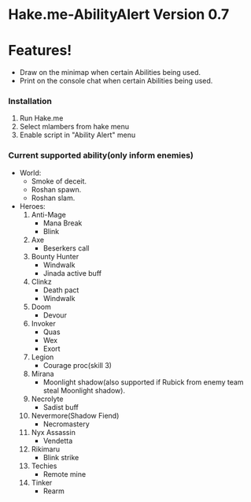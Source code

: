 # Hake.me-AbilityAlert Version 0.7

# Features!
  - Draw on the minimap when certain Abilities being used.
  - Print on the console chat when certain Abilities being used.

### Installation

1. Run Hake.me
2. Select mlambers from hake menu
3. Enable script in "Ability Alert" menu

### Current supported ability(only inform enemies)

  - World:
       * Smoke of deceit.
       * Roshan spawn.
       * Roshan slam.
  - Heroes:
	   1. Anti-Mage
            * Mana Break
			* Blink
	   2. Axe
            * Beserkers call
	   3. Bounty Hunter
			* Windwalk
			* Jinada active buff
	   4. Clinkz
            * Death pact
			* Windwalk
	   5. Doom
            * Devour
	   6. Invoker
            * Quas
			* Wex
			* Exort
	   7. Legion
			* Courage proc(skill 3)
       8. Mirana
            * Moonlight shadow(also supported if Rubick from enemy team steal Moonlight shadow).
	   9. Necrolyte
			* Sadist buff
       10. Nevermore(Shadow Fiend)
            * Necromastery
       11. Nyx Assassin
            * Vendetta
       12. Rikimaru
            * Blink strike
	   13. Techies
	        * Remote mine
	   14. Tinker
			* Rearm
       